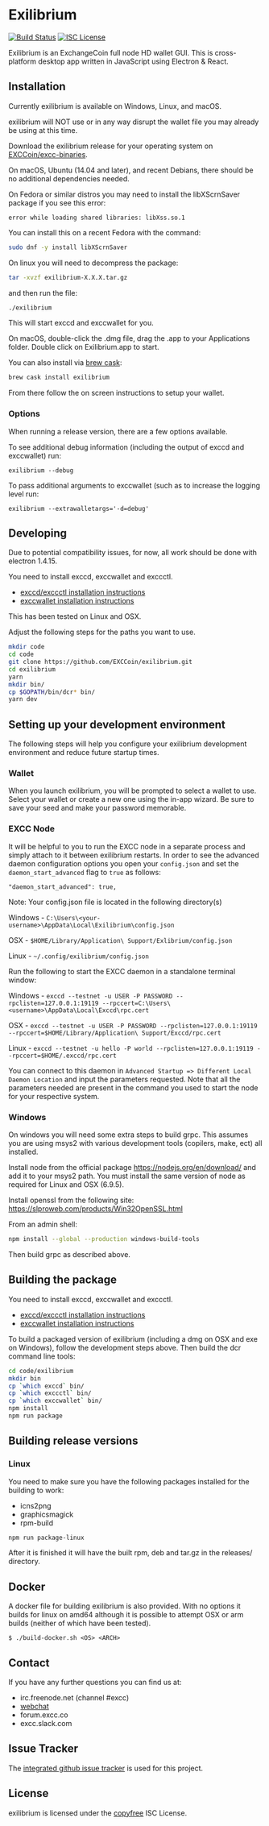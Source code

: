 # Exilibrium

[![Build Status](https://travis-ci.org/EXCCoin/exilibrium.png?branch=master)](https://travis-ci.org/EXCCoin/exilibrium)
[![ISC License](http://img.shields.io/badge/license-ISC-blue.svg)](http://copyfree.org)

Exilibrium is an ExchangeCoin full node HD wallet GUI.
This is cross-platform desktop app written in JavaScript using Electron & React.

## Installation

Currently exilibrium is available on Windows, Linux, and macOS.

exilibrium will NOT use or in any way disrupt the wallet file you may
already be using at this time.

Download the exilibrium release for your operating system on [EXCCoin/excc-binaries](https://github.com/EXCCoin/excc-binaries/releases).

On macOS, Ubuntu (14.04 and later), and recent Debians, there should be
no additional dependencies needed.

On Fedora or similar distros you may need to install the libXScrnSaver
package if you see this error:

```
error while loading shared libraries: libXss.so.1
```

You can install this on a recent Fedora with the command:

```bash
sudo dnf -y install libXScrnSaver
```

On linux you will need to decompress the package:

```bash
tar -xvzf exilibrium-X.X.X.tar.gz
```

and then run the file:

```bash
./exilibrium
```

This will start exccd and exccwallet for you.

On macOS, double-click the .dmg file, drag the .app to your
Applications folder. Double click on Exilibrium.app to start.

You can also install via [brew cask](https://caskroom.github.io):

```bash
brew cask install exilibrium
```

From there follow the on screen instructions to setup your wallet.

### Options

When running a release version, there are a few options available.

To see additional debug information (including the output of exccd and exccwallet) run:

```
exilibrium --debug
```

To pass additional arguments to exccwallet (such as to increase the logging level run:

```
exilibrium --extrawalletargs='-d=debug'
```

## Developing

Due to potential compatibility issues, for now, all work should be
done with electron 1.4.15.

You need to install exccd, exccwallet and exccctl.

- [exccd/exccctl installation instructions](https://github.com/EXCCoin/exccd#updating)
- [exccwallet installation instructions](https://github.com/EXCCoin/exccwallet#installation-and-updating)

This has been tested on Linux and OSX.

Adjust the following steps for the paths you want to use.

```bash
mkdir code
cd code
git clone https://github.com/EXCCoin/exilibrium.git
cd exilibrium
yarn
mkdir bin/
cp $GOPATH/bin/dcr* bin/
yarn dev
```

## Setting up your development environment

The following steps will help you configure your exilibrium development environment and reduce future startup times.

### Wallet

When you launch exilibrium, you will be prompted to select a wallet to use. Select your wallet or create a new one using the in-app wizard. Be sure to save your seed and make your password memorable.

### EXCC Node

It will be helpful to you to run the EXCC node in a separate process and simply attach to it between exilibrium restarts. In order to see the advanced daemon configuration options you open your `config.json` and set the `daemon_start_advanced` flag to `true` as follows:

`"daemon_start_advanced": true,`

Note: Your config.json file is located in the following directory(s)

Windows - `C:\Users\<your-username>\AppData\Local\Exilibrium\config.json`

OSX - `$HOME/Library/Application\ Support/Exlibrium/config.json`

Linux - `~/.config/exilibrium/config.json`

Run the following to start the EXCC daemon in a standalone terminal window:

Windows - `exccd --testnet -u USER -P PASSWORD --rpclisten=127.0.0.1:19119 --rpccert=C:\Users\<username>\AppData\Local\Exccd\rpc.cert`

OSX - `exccd --testnet -u USER -P PASSWORD --rpclisten=127.0.0.1:19119 --rpccert=$HOME/Library/Application\ Support/Exccd/rpc.cert`

Linux - `exccd --testnet -u hello -P world --rpclisten=127.0.0.1:19119 --rpccert=$HOME/.exccd/rpc.cert`

You can connect to this daemon in `Advanced Startup => Different Local Daemon Location` and input the parameters requested. Note that all the parameters needed are present in the command you used to start the node for your respective system.

### Windows

On windows you will need some extra steps to build grpc. This assumes
you are using msys2 with various development tools (copilers, make,
ect) all installed.

Install node from the official package https://nodejs.org/en/download/
and add it to your msys2 path. You must install the same version of node as required for Linux and OSX (6.9.5).

Install openssl from the following site:
https://slproweb.com/products/Win32OpenSSL.html

From an admin shell:

```bash
npm install --global --production windows-build-tools
```

Then build grpc as described above.

## Building the package

You need to install exccd, exccwallet and exccctl.

- [exccd/exccctl installation instructions](https://github.com/EXCCoin/exccd#updating)
- [exccwallet installation instructions](https://github.com/EXCCoin/exccwallet#installation-and-updating)

To build a packaged version of exilibrium (including a dmg on OSX and
exe on Windows), follow the development steps above. Then build the
dcr command line tools:

```bash
cd code/exilibrium
mkdir bin
cp `which exccd` bin/
cp `which exccctl` bin/
cp `which exccwallet` bin/
npm install
npm run package
```

## Building release versions

### Linux

You need to make sure you have the following packages installed for the building to work:

- icns2png
- graphicsmagick
- rpm-build

```bash
npm run package-linux
```

After it is finished it will have the built rpm, deb and tar.gz in the releases/ directory.

## Docker

A docker file for building exilibrium is also provided. With no options it builds for linux on amd64 although it is possible to attempt OSX or arm builds (neither of which have been tested).

```
$ ./build-docker.sh <OS> <ARCH>
```

## Contact

If you have any further questions you can find us at:

- irc.freenode.net (channel #excc)
- [webchat](https://webchat.freenode.net/?channels=excc)
- forum.excc.co
- excc.slack.com

## Issue Tracker

The
[integrated github issue tracker](https://github.com/EXCCoin/exilibrium/issues)
is used for this project.

## License

exilibrium is licensed under the [copyfree](http://copyfree.org) ISC License.
